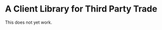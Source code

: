 A Client Library for Third Party Trade
======================================

This does not yet work.
